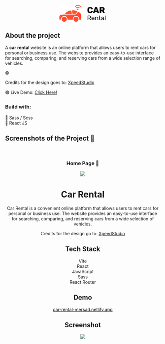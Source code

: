 <div align='center'><img style="width:30%"/ src="./src/images/logo/logo.png"></div>

<h2>About the project</h2>

  <p>A <b>car rental</b> website is an online platform that allows users to rent cars for personal or business use. The website provides an easy-to-use interface for searching, comparing, and reserving cars from a wide selection range of vehicles.</p>

© <p>Credits for the design goes to: <a href='https://xpeedstudio.com/' target="_blank">XpeedStudio</a></p>

🟢 Live Demo: <a href='https://car-rental-mersad.netlify.app/' target="_blank">Click Here!</a>

<h3>Build with:</h3>

🔨 Sass / Scss <br>
🔨 React JS

<h2>Screenshots of the Project 📸</h2>
<br>
<h3 align='center'>Home Page 🏡</h3>

<div align='center'>
<img src='https://github.com/mersad98/car-rental/assets/141646504/b9561ee4-a852-43be-ac3f-3bc0119d5a33'
</div>

# Car Rental

Car Rental is a convenient online platform that allows users to rent cars for personal or business use. The website provides an easy-to-use interface for searching, comparing, and reserving cars from a wide selection of vehicles.

Credits for the design go to: <a href='https://xpeedstudio.com/' target="_blank">XpeedStudio</a>

## Tech Stack

Vite<br/>
React<br/>
JavaScript<br/>
Sass<br/>
React Router<br/>

## Demo

<a href='https://car-rental-mersad.netlify.app/'>car-rental-mersad.netlify.app</a>

## Screenshot

<div align='center'>
<img src='https://github.com/mersad98/car-rental/assets/141646504/b9561ee4-a852-43be-ac3f-3bc0119d5a33'
</div>
